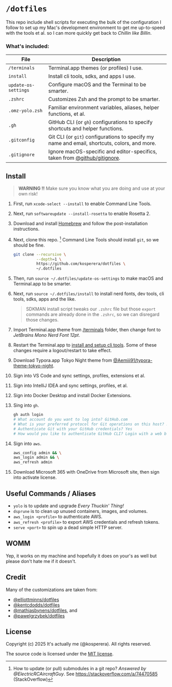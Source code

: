 # `/dotfiles`

This repo include shell scripts for executing the bulk of the configuration I follow to set up my Mac's development environment to get me up-to-speed with the tools et al. so I can more quickly get back to *Chillin like Billin*.

### What's included:

| File                 | Description                                                  |
| -------------------- | ------------------------------------------------------------ |
| `/terminals`         | Terminal.app themes (or profiles) I use.                     |
| `install`            | Install cli tools, sdks, and apps I use.                     |
| `update-os-settings` | Configure macOS and the Terminal to be smarter.              |
| `.zshrc`             | Customizes Zsh and the prompt to be smarter.                 |
| `.omz-yolo.zsh`      | Familiar environment variables, aliases, helper functions, et al. |
| `.gh`                | GitHub CLI (or `gh`) configurations to specify shortcuts and helper functions. |
| `.gitconfig`         | Git CLI (or `git`) configurations to specify my name and email, shortcuts, colors, and more. |
| `.gitignore`         | Ignore macOS-specific and editor-specifics, taken from [@github/gitignore](https://github.com/github/gitignore). |

## Install

> **WARNING :bangbang:** Make sure you know what you are doing and use at your own risk!

1. First, run `xcode-select --install` to enable Command Line Tools.

2. Next, run `softwareupdate --install-rosetta` to enable Rosetta 2.

3. Download and install [Homebrew](https://github.com/Homebrew/brew/releases) and follow the post-installation instructions.

4. Next, clone this repo. [^git_sm_tip1] Command Line Tools should install `git`, so we should be fine.

   [^git_sm_tip1]: How to update (or pull) submodules in a git repo? *Answered by @ElectricRCAircraftGuy*. See https://stackoverflow.com/a/74470585 (StackOverflow)

   ```bash
   git clone --recursive \
             --depth=1 \
             https://github.com/kosperera/dotfiles \
             ~/.dotfiles
   ```

5. Then, run `source ~/.dotfiles/update-os-settings` to make macOS and Terminal.app to be smarter.

6. Next, run `source ~/.dotfiles/install` to install nerd fonts, dev tools, cli tools, sdks, apps and the like.

   > SDKMAN install script tweaks our `.zshrc` file but those `export` commands are already done in the `.zshrc`, so we can disregard those changes.

7. Import Terminal.app theme from [/terminals](/terminals) folder, then change font to *JetBrains Mono Nerd Font 12pt*.

8. Restart the Terminal.app to [install and setup cli tools](.zshrc). Some of these changes require a logout/restart to take effect.

9. Download Typora.app Tokyo Night theme from [@Aemiii91/typora-theme-tokyo-night](https://github.com/Aemiii91/typora-theme-tokyo-night).

10. Sign into VS Code and sync settings, profiles, extensions et al.

11. Sign into IntelliJ IDEA and sync settings, profiles, et al.

12. Sign into Docker Desktop and install Docker Extensions.

13. Sing into `gh`.
    ```bash
    gh auth login
    # What account do you want to log into? GitHub.com
    # What is your preferred protocol for Git operations on this host? HTTPS
    # Authenticate Git with your GitHub credentials? Yes
    # How would you like to authenticate GitHub CLI? Login with a web browser
    ```

14. Sign into `aws`.

    ```bash
    aws_config admin && \
    aws_login admin && \
    aws_refresh admin
    ```

15. Download Microsoft 365 with OneDrive from Microsoft site, then sign into activate license.

## Useful Commands / Aliases

- `yolo` is to update and upgrade *Every Thuckin' Thing!*
- `dsprune` is to clean up unused containers, images, and volumes.
- `aws_login <profile>` to authenticate AWS.
- `aws_refresh <profile>` to export AWS credentials and refresh tokens.
- `serve <port>` to spin up a dead simple HTTP server.

## WOMM

Yep, it works on my machine and hopefully it does on your's as well but please don't hate me if it doesn't.

## Credit

Many of the customizations are taken from:

- [@elliottminns/dotfiles](https://github.com/elliottminns/dotfiles)
- [@kentcdodds/dotfiles](https://github.com/kentcdodds/dotfiles)
- [@mathiasbynens/dotfiles](https://github.com/mathiasbynens/dotfiles), and
- [@pawelgrzybek/dotfiles](https://github.com/pawelgrzybek/dotfiles)

## License

Copyright (c)​ 2025 It's actually me (@kosperera). All rights reserved.

The source code is licensed under the [MIT license](#MIT-1-ov-file).
